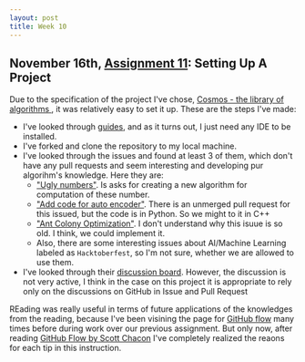 ```yaml
---
layout: post
title: Week 10
---
```



## November 16th, [Assignment 11](http://www.compsci.hunter.cuny.edu/~sweiss/course_materials/cs_ossd/assignments/assignment_11_project_setup.pdf):   Setting Up A Project

Due to the specification of the project I've chose, [Cosmos - the library of algorithms ](https://github.com/OpenGenus/cosmos), it was relatively easy to set it up. 
These are the steps I've made:
  * I've looked through [guides](https://github.com/OpenGenus/cosmos/tree/master/guides), and as it turns out, I just need any IDE to be installed.
  * I've forked and clone the repository to my local machine.
  * I've looked through the issues and found at least 3 of them, which don't have any pull requests and seem interesting and developing pur algorihm's knowledge. Here they are:
    * ["Ugly numbers"](https://github.com/OpenGenus/cosmos/issues/3846). Is asks for creating a new algorithm for computation of these number.
    * ["Add code for auto encoder"](https://github.com/OpenGenus/cosmos/issues/3786). There is an unmerged pull request for this issued, but the code is in Python. So we might to it in C++
    * ["Ant Colony Optimization"](https://github.com/OpenGenus/cosmos/issues/3631). I don't understand why this isuue is so old. I think, we could implement it.
    * Also, there are some interesting issues about AI/Machine Learning labeled as `Hacktoberfest`, so I'm not sure, whether we are allowed to use them. 
  * I've looked through their [discussion board](https://discourse.opengenus.org/). However, the discussion is not very active, I think in the case on this project it is appropriate to rely only on the discussions on GitHub in Issue and Pull Request 
  
REading was really useful in terms of future applications of the knowledges from the reading, because I've been visining the page for [GitHub flow](https://help.github.com/articles/github-flow/) many times before during work over our previous assignment. But only now, after reading [GitHub Flow by Scott Chacon](http://scottchacon.com/2011/08/31/github-flow.html) I've completely realized the reaons for each tip in this instruction.
